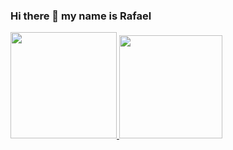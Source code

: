 ### Hi there 👋 my name is Rafael

<div>
  <a href="https://github.com/RafaelCRC">
  <img height="170em" src="https://github-readme-stats.vercel.app/api?username=RafaelCRC&show_icons=true&theme=onedark&include_all_commits=true&count_private=true"/>  
  <img height="165em" src="https://github-readme-stats.vercel.app/api/top-langs/?username=RafaelCRC&layout=compact&langs_count=7&theme=onedark"/>
</div> <br>



<!--
**RafaelCRC/RafaelCRC** is a ✨ _special_ ✨ repository because its `README.md` (this file) appears on your GitHub profile.

Here are some ideas to get you started:

- 🔭 I’m currently working on ...
- 🌱 I’m currently learning ...
- 👯 I’m looking to collaborate on ...
- 🤔 I’m looking for help with ...
- 💬 Ask me about ...
- 📫 How to reach me: ...
- 😄 Pronouns: ...
- ⚡ Fun fact: ...
-->
